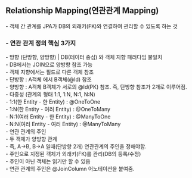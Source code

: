 <h2>Relationship Mapping(연관관계 Mapping)</h2>
- 객체 간 관계를 JPA가 DB의 외래키(FK)와 연결하여 관리할 수 있도록 하는 것
<h3>- 연관 관계 정의 핵심 3가지</h3>
- 방향 (단방향, 양방향) | DB(테이터 중심) 와 객체 지향 패러다임 불일치</br>
  - DB에서는 JOIN으로 양방향 참조 가능</br>
  - 객체 지향에서는 필드로 다른 객체 참조</br>
    - 단방향 : A객체 에서 B객체(@Id) 참조</br>
    - 양방향 : A객체 B객체가 서로의 @Id(PK) 참조. 즉, 단방향 참조가 2개로 이루어짐.</br>
- 다중성 (관계의 형태 1:1, 1:N, N:1, N:N)</br>
 - 1:1(한 Entity - 한 Entity) : @OneToOne</br>
  - 1:N(한 Entity - 여러 Entity) : @OneToMany</br>
  - N:1(여러 Entity - 한 Entity) : @ManyToOne</br>
  - N:N(여러 Entity - 여러 Entity) : @ManyToMany</br>
- 연관 관계의 주인</br>
  - 두 객체가 양방향 관계</br>
  - 즉, A->B, B->A 일때(단방향 2개) 연관관계의 주인을 정해야함.</br>
  - 주인으로 지정된 객체가 외래키(FK)를 관리(DB의 등록/수정)</br>
  - 주인이 아닌 객체는 읽기만 할 수 있음</br>
  - 연관 관계의 주인은 @JoinColumn 어노테이션을 붙여줌.</br>
